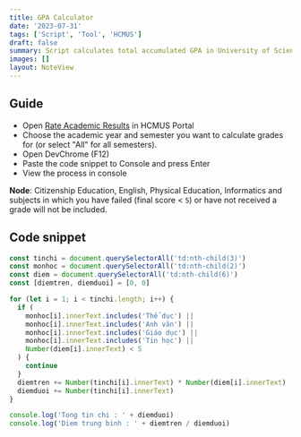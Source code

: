 ```yaml
---
title: GPA Calculator
date: '2023-07-31'
tags: ['Script', 'Tool', 'HCMUS']
draft: false
summary: Script calculates total accumulated GPA in University of Science.
images: []
layout: NoteView
---
```


## Guide

- Open [Rate Academic Results](https://portal1.hcmus.edu.vn/SinhVien.aspx?pid=211) in HCMUS Portal
- Choose the academic year and semester you want to calculate grades for (or select "All" for all semesters).
- Open DevChrome (F12)
- Paste the code snippet to Console and press Enter
- View the process in console

**Node**: Citizenship Education, English, Physical Education, Informatics and subjects in which you have failed (final score < `5`) or have not received a grade will not be included.

## Code snippet

```js
const tinchi = document.querySelectorAll('td:nth-child(3)')
const monhoc = document.querySelectorAll('td:nth-child(2)')
const diem = document.querySelectorAll('td:nth-child(6)')
const [diemtren, diemduoi] = [0, 0]

for (let i = 1; i < tinchi.length; i++) {
  if (
    monhoc[i].innerText.includes('Thể dục') ||
    monhoc[i].innerText.includes('Anh văn') ||
    monhoc[i].innerText.includes('Giáo dục') ||
    monhoc[i].innerText.includes('Tin học') ||
    Number(diem[i].innerText) < 5
  ) {
    continue
  }
  diemtren += Number(tinchi[i].innerText) * Number(diem[i].innerText)
  diemduoi += Number(tinchi[i].innerText)
}

console.log('Tong tin chi : ' + diemduoi)
console.log('Diem trung binh : ' + diemtren / diemduoi)
```
